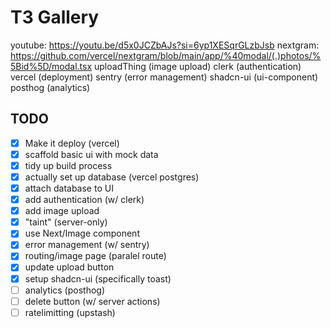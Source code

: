 # T3 Gallery
youtube: https://youtu.be/d5x0JCZbAJs?si=6yp1XESqrGLzbJsb
nextgram: https://github.com/vercel/nextgram/blob/main/app/%40modal/(.)photos/%5Bid%5D/modal.tsx
uploadThing (image upload)
clerk (authentication)
vercel (deployment)
sentry (error management)
shadcn-ui (ui-component)
posthog (analytics)

## TODO

- [x] Make it deploy (vercel)
- [x] scaffold basic ui with mock data
- [x] tidy up build process
- [x] actually set up database (vercel postgres)
- [x] attach database to UI
- [x] add authentication (w/ clerk)
- [x] add image upload
- [x] "taint" (server-only)
- [x] use Next/Image component
- [x] error management (w/ sentry)
- [x] routing/image page (paralel route)
- [x] update upload button
- [x] setup shadcn-ui (specifically toast)
- [ ] analytics (posthog)
- [ ] delete button (w/ server actions)
- [ ] ratelimitting (upstash)